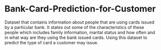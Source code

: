 # Bank-Card-Prediction-for-Customer

Dataset that contains information about people that are using cards issued by a particular bank. It states out some of the characteristics of these people which includes family information, marital status and how often and in what way are they using the bank issued cards. Using this dataset to predict the type of card a customer may issue.
